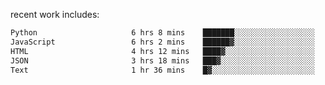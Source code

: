 
<!--<img width="1415" height="100" alt="blu" src="https://github.com/rdsilva01/rdsilva01/assets/101207588/deb060e5-d035-4f09-b511-e3f50605b207">-->

<!-- \> Enthusiastic about developing and building solutions <br>
\> Computer Science and Engineering @ UBI -->

<!-- <a href="https://www.rodrigosilva.live/">personal website</a> 🏁 -->

<!-- ![](https://komarev.com/ghpvc/?username=rdsilva01) -->

recent work includes:
<!--START_SECTION:waka-->

```txt
Python                     6 hrs 8 mins    ███████░░░░░░░░░░░░░░░░░░   27.68 %
JavaScript                 6 hrs 2 mins    ██████▓░░░░░░░░░░░░░░░░░░   27.27 %
HTML                       4 hrs 12 mins   ████▓░░░░░░░░░░░░░░░░░░░░   18.99 %
JSON                       3 hrs 18 mins   ███▓░░░░░░░░░░░░░░░░░░░░░   14.91 %
Text                       1 hr 36 mins    █▓░░░░░░░░░░░░░░░░░░░░░░░   07.23 %
```

<!--END_SECTION:waka-->

